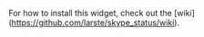 For how to install this widget, check out the [wiki] (https://github.com/larste/skype_status/wiki).
